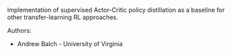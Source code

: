 Implementation of supervised Actor-Critic policy distillation as a baseline for other transfer-learning RL approaches.

Authors:
* Andrew Balch - University of Virginia